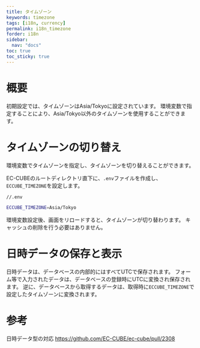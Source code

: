 ```yaml
---
title: タイムゾーン
keywords: timezone
tags: [i18n, currency]
permalink: i18n_timezone
forder: i18n
sidebar:
  nav: "docs"
toc: true
toc_sticky: true
---
```


# 概要

初期設定では、タイムゾーンはAsia/Tokyoに設定されています。
環境変数で指定することにより、Asia/Tokyo以外のタイムゾーンを使用することができます。

# タイムゾーンの切り替え

環境変数でタイムゾーンを指定し、タイムゾーンを切り替えることができます。

EC-CUBEのルートディレクトリ直下に、`.env`ファイルを作成し、`ECCUBE_TIMEZONE`を設定します。

```bash
//.env

ECCUBE_TIMEZONE=Asia/Tokyo
```

環境変数設定後、画面をリロードすると、タイムゾーンが切り替わります。
キャッシュの削除を行う必要はありません。

# 日時データの保存と表示

日時データは、データベースの内部的にはすべてUTCで保存されます。
フォーム等で入力されたデータは、データベースの登録時にUTCに変換され保存されます。
逆に、データベースから取得するデータは、取得時に`ECCUBE_TIMEZONE`で設定したタイムゾーンに変換されます。

# 参考

日時データ型の対応
https://github.com/EC-CUBE/ec-cube/pull/2308
